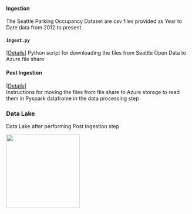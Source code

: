 #### Ingestion
The Seattle Parking Occupancy Dataset are csv files provided as Year to Date data from 2012 to present

#### `ingest.py` 
[[Details](https://github.com/yogitasn/seattlepaidparking/wiki/Data-Ingestion)] 
Python script for downloading the files from Seattle Open Data to Azure file share

#### Post Ingestion 
[[Details](https://github.com/yogitasn/seattlepaidparking/wiki/Post-Ingestion-Step)]  
Instructions for moving the files from file share to Azure storage to read them in Pyspark dataframe in the data processing step

### Data Lake 
Data Lake after performing Post Ingestion step

<img src="https://media.giphy.com/media/jLix8ipo3PfHw2Bglu/giphy.gif" width="200">